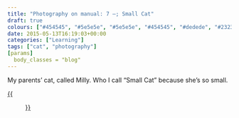 ```yaml
---
title: "Photography on manual: 7 –; Small Cat"
draft: true
colours: ["#454545", "#5e5e5e", "#5e5e5e", "#454545", "#dedede", "#232323", "#dedede"]
date: 2015-05-13T16:19:03+00:00
categories: ["Learning"]
tags: ["cat", "photography"]
[params]
  body_classes = "blog"
---
```


My parents’ cat, called Milly. Who I call “Small Cat” because she’s so small.

[{{<figure class="wp-caption aligncenter size-full wp-image-4684" src="/images/2015/05/DSCF4326-small.jpg" alt="Small grey and brown tabby/tortoiseshell cat lying on grass in the garden" width="1500" height="1000" caption="**Small Cat.** I edited out the wonky lamp in the background because it was distracting. I also muted the grass and plants so her scary green eyes would be more noticeable.">}}](/images/2015/05/DSCF4326-small.jpg)

